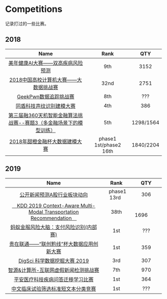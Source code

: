 # Competitions
记录打过的一些比赛。

## 2018

|Name|Rank|QTY|
|:---:|:---:|:---:|
[美年健康AI大赛——双高疾病风险预测](https://tianchi.aliyun.com/competition/introduction.htm?spm=5176.100066.0.0.6acd33afp4pptG&raceId=231654) | 9th | 3152 |
[2018中国高校计算机大赛——大数据挑战赛](https://www.kesci.com/home/competition/5ab8c36a8643e33f5138cba4) | 32nd | 2751 |
[GeekPwn数据追踪挑战赛](https://dt.geekpwn.org/index.html) | 8th | ??? |
[同盾科技声纹识别建模大赛](https://www.kesci.com/home/competition/5b4eb2cfe87957000f9024a4) | 4th | 386 |
[第三届融360天机智能金融算法挑战赛--赛题3（多金融场景下的模型训练）](http://openresearch.rong360.com/#/question) | 5th | 1298/1564 |
[2018年甜橙金融杯大数据建模大赛](http://www.dcjingsai.com/common/cmpt/2018%E5%B9%B4%E7%94%9C%E6%A9%99%E9%87%91%E8%9E%8D%E6%9D%AF%E5%A4%A7%E6%95%B0%E6%8D%AE%E5%BB%BA%E6%A8%A1%E5%A4%A7%E8%B5%9B_%E7%AB%9E%E8%B5%9B%E4%BF%A1%E6%81%AF.html) | phase1 1st/phase2 16th | 1840/2204 |

## 2019

|Name|Rank|QTY|
|:---:|:---:|:---:|
[公开新闻预测A股行业板块动向](https://www.kesci.com/home/task/5cac39ea67205f002bdbf243) | &ensp;phase1 13rd&ensp; | 306 |
[&ensp;&ensp;KDD 2019 Context-Aware Multi-Modal Transportation Recommendation&ensp;&ensp;](https://dianshi.baidu.com/competition/29/rule) | 38th | &emsp;&emsp;1696&emsp;&emsp; |
[蚂蚁金服风险大脑：支付风险识别(内部赛)](https://dc.cloud.alipay.com/index#/topic/intro?id=12) | 1st | ??? |
[贵在联通——“联创黔线”杯大数据应用创新大赛](https://www.kesci.com/home/competition/5be92233954d6e001063649a) | 1st | 359 |
[DigSci 科学数据挖掘大赛 2019](https://biendata.com/competition/digsci2019/leaderboard/) | 3rd | 307 |
[智源&计算所-互联网虚假新闻检测挑战赛](https://www.biendata.com/competition/falsenews/) | 7th | 970 |
[平安医疗科技疾病问答迁移学习比赛](https://www.biendata.com/competition/chip2019/) | 1st | 364 |
[中文临床试验筛选标准短文本分类竞赛](cips-chip.org.cn/evaluation) | 1st | ??? |
